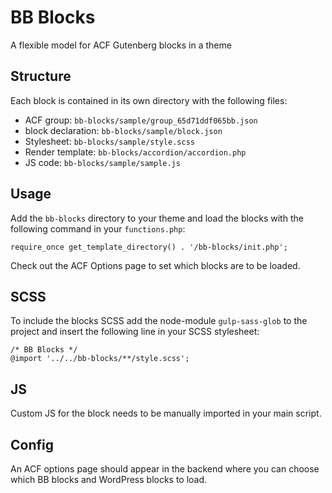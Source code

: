 # BB Blocks

A flexible model for ACF Gutenberg blocks in a theme

## Structure

Each block is contained in its own directory with the following files:

- ACF group: `bb-blocks/sample/group_65d71ddf065bb.json`
- block declaration: `bb-blocks/sample/block.json`
- Stylesheet: `bb-blocks/sample/style.scss`
- Render template: `bb-blocks/accordion/accordion.php`
- JS code: `bb-blocks/sample/sample.js`

## Usage

Add the `bb-blocks` directory to your theme and load the blocks with the following command in your `functions.php`:

```
require_once get_template_directory() . '/bb-blocks/init.php';
```

Check out the ACF Options page to set which blocks are to be loaded.

## SCSS

To include the blocks SCSS add the node-module `gulp-sass-glob` to the project and insert the following line in your SCSS stylesheet:

```
/* BB Blocks */
@import '../../bb-blocks/**/style.scss';
```

## JS

Custom JS for the block needs to be manually imported in your main script.

## Config

An ACF options page should appear in the backend where you can choose which BB blocks and WordPress blocks to load.
